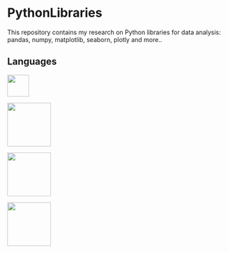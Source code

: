 # PythonLibraries
This repository contains my research on Python libraries for data analysis: pandas, numpy, matplotlib, seaborn, plotly and more..

## Languages

<a href="https://www.python.org" target="_blank"> <img src="https://img.icons8.com/color/48/000000/python.png" width="50px"/></a>

<a href="https://numpy.org/" target="_blank"> <img src="https://upload.wikimedia.org/wikipedia/commons/thumb/3/31/NumPy_logo_2020.svg/1200px-NumPy_logo_2020.svg.png" width="100px"/></a>

<a href="https://pandas.pydata.org/" target="_blank"> <img src="https://upload.wikimedia.org/wikipedia/commons/thumb/e/ed/Pandas_logo.svg/1280px-Pandas_logo.svg.png" width="100px"/></a>

<a href="https://matplotlib.org/" target="_blank"> <img src="https://matplotlib.org/3.1.1/_static/logo2_compressed.svg" width="100px"/></a>
